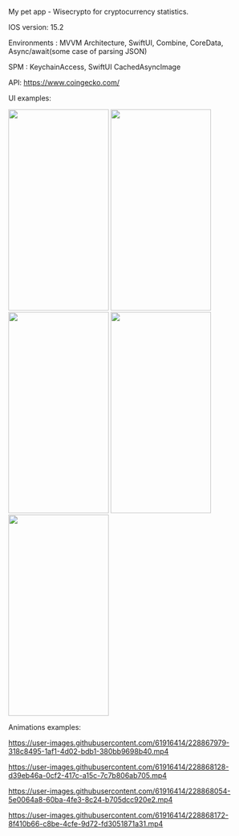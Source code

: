 My pet app - Wisecrypto for cryptocurrency statistics.

IOS version:   15.2

Environments : MVVM Architecture,
               SwiftUI,
               Combine,
               CoreData,
               Async/await(some case of parsing JSON)

SPM :          KeychainAccess,
               SwiftUI CachedAsyncImage 

API:          https://www.coingecko.com/

UI examples:

<img src="https://user-images.githubusercontent.com/61916414/228845056-ff9758c4-9e7b-4759-a954-c1738d9b45ff.png" width="200" height="400" /> <img src="https://user-images.githubusercontent.com/61916414/228845080-bfabc602-0a54-441d-8fc0-896129b0cb9d.png" width="200" height="400" /> <img src="https://user-images.githubusercontent.com/61916414/228845118-c9c98910-2ed3-4ac3-b3aa-7999b48aa965.png" width="200" height="400" /> <img src="https://user-images.githubusercontent.com/61916414/228845136-11327749-0e98-43e8-a830-f4585054bbf0.png" width="200" height="400" /> <img src="https://user-images.githubusercontent.com/61916414/228845147-fbe00f82-80e8-4938-b378-fd274e32bae2.png" width="200" height="400" />

Animations examples:


https://user-images.githubusercontent.com/61916414/228867979-318c8495-1af1-4d02-bdb1-380bb9698b40.mp4



https://user-images.githubusercontent.com/61916414/228868128-d39eb46a-0cf2-417c-a15c-7c7b806ab705.mp4



https://user-images.githubusercontent.com/61916414/228868054-5e0064a8-60ba-4fe3-8c24-b705dcc920e2.mp4


https://user-images.githubusercontent.com/61916414/228868172-8f410b66-c8be-4cfe-9d72-fd3051871a31.mp4


